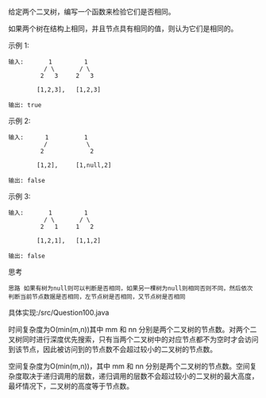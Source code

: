 给定两个二叉树，编写一个函数来检验它们是否相同。

如果两个树在结构上相同，并且节点具有相同的值，则认为它们是相同的。

示例 1:

    输入:       1         1
              / \       / \
             2   3     2   3

            [1,2,3],   [1,2,3]

    输出: true
示例 2:

    输入:      1          1
              /           \
             2             2

            [1,2],     [1,null,2]

    输出: false
示例 3:

    输入:       1         1
              / \       / \
             2   1     1   2

            [1,2,1],   [1,1,2]

    输出: false

思考

    思路 如果有树为null则可以判断是否相同，如果另一棵树为null则相同否则不同，然后依次判断当前节点数据是否相同，左节点树是否相同，又节点树是否相同

具体实现:/src/Question100.java

时间复杂度为O(min(m,n))其中 mm 和 nn 分别是两个二叉树的节点数。对两个二叉树同时进行深度优先搜索，只有当两个二叉树中的对应节点都不为空时才会访问到该节点，因此被访问到的节点数不会超过较小的二叉树的节点数。


空间复杂度为O(min(m,n))，其中 mm 和 nn 分别是两个二叉树的节点数。空间复杂度取决于递归调用的层数，递归调用的层数不会超过较小的二叉树的最大高度，最坏情况下，二叉树的高度等于节点数。
